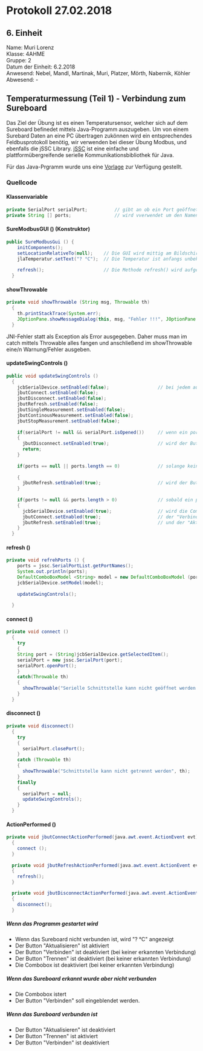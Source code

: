 # Protokoll 27.02.2018
## 6. Einheit

Name: Muri Lorenz <br>
Klasse: 4AHME <br>
Gruppe: 2 <br>
Datum der Einheit: 6.2.2018 <br>
Anwesend: Nebel, Mandl, Martinak, Muri, Platzer, Mörth, Nabernik, Köhler<br>
Abwesend: - <br>

## Temperaturmessung (Teil 1) - Verbindung zum Sureboard
Das Ziel der Übung ist es einen Temperatursensor, welcher sich auf dem Sureboard befinedet mittels Java-Programm auszugeben.
Um von einem Surebard Daten an eine PC übertragen zukönnen wird ein entsprechendes Feldbusprotokoll benötig, wir verwenden bei dieser Übung Modbus, und ebenfalls die jSSC Library. [jSSC](https://github.com/scream3r/java-simple-serial-connector) ist eine einfache und plattformübergreifende serielle Kommunikationsbibliothek für Java. 

Für das Java-Prgramm wurde uns eine [Vorlage](https://github.com/HTLMechatronics/m14-la1-sx/blob/murlom14/murlom14/sx-la1-25c2c67.tar.gz) zur Verfügung gestellt.

### Quellcode

#### Klassenvariable
```java
private SerialPort serialPort;          // gibt an ob ein Port geöffnet ist
private String [] ports;                // wird vverwendet um den Namen eines Ports zu "speichern"
```

#### SureModbusGUI () (Konstruktor)
```java
public SureModbusGui () {
    initComponents();
    setLocationRelativeTo(null);    // Die GUI wird mittig am Bildschirmm ausgegeben
    jlaTemperatur.setText("? °C");  // Die Temperatur ist anfangs unbekannt (noch nicht mit Sureboard verbunden) 
    
    refresh();                      // Die Methode refresh() wird aufgerufen
  }
```

#### showThrowable
```java
private void showThrowable (String msg, Throwable th)
  {
    th.printStackTrace(System.err);                                                         // gibt einen Fehler im Output aus
    JOptionPane.showMessageDialog(this, msg, "Fehler !!!", JOptionPane.ERROR_MESSAGE);      // Ausgabe eines Fehler (Pop-up-Fenster)
  }
```
JNI-Fehler statt als Exception als Error ausgegeben. Daher muss man im catch mittels Throwable alles fangen und anschließend im showThrowable eine/n Warnung/Fehler ausgeben.

#### updateSwingControls ()
```java
public void updateSwingControls ()
  {
    jcbSerialDevice.setEnabled(false);                  // bei jedem aufruf dieser Methode werden alle Buttons/Combobox zuerst deaktiviert
    jbutConnect.setEnabled(false);
    jbutDisconnect.setEnabled(false);
    jbutRefresh.setEnabled(false);
    jbutSingleMeasurement.setEnabled(false);
    jbutContinousMeasurement.setEnabled(false);
    jbutStopMeasurement.setEnabled(false);
    
    if(serialPort != null && serialPort.isOpened())     // wenn ein port erkannt wurde und der Port geöffnet ist (verbunden) 
    {
      jbutDisconnect.setEnabled(true);                  // wird der Button Trennen wieder aktiviert
      return;
    }
    
    if(ports == null || ports.length == 0)              // solange kein port erkannt/verbunden ist
    
    {
      jbutRefresh.setEnabled(true);                     // wird der Button "Aktualisieren" aktiviert
    }
    
    if(ports != null && ports.length > 0)               // sobald ein port erkannt wurde 
    {
      jcbSerialDevice.setEnabled(true);                 // wird die Combobox aktiviert
      jbutConnect.setEnabled(true);                     // der "Verbinden" Button aktiviert
      jbutRefresh.setEnabled(true);                     // und der "Aktualisieren" Button aktiviert
    }
  }
```

#### refresh ()
```java
private void refrehPorts () {
    ports = jssc.SerialPortList.getPortNames();                                 // der Portname wird in ports geschreiben
    System.out.println(ports);                                                  // gibt ports aus
    DefaultComboBoxModel <String> model = new DefaultComboBoxModel (ports)      // neues Model erzeugt
    jcbSerialDevice.setModel(model);                                            // Model wird gesetzt 
    
    updateSwingControls();                                                      // Die Methode updateSwingControls() wird aufgerufen
    
  }
```

#### connect ()
```java
private void connect ()
  {
    try                                                                                 // try catch für die Fehler behandlung
    {
    String port = (String)jcbSerialDevice.getSelectedItem();                            // die ausgewählt Verbindung (in der Combobox) wird port zugewiesen
    serialPort = new jssc.SerialPort(port);                                             // port wird einem verfügbarem serialPort zugewiesen 
    serialPort.openPort();                                                              // ein Port wird geöffnet
    }
    catch(Throwable th)
    {
      showThrowable("Serielle Schnittstelle kann nicht geöffnet werden!", th);          // wenn ein Fehler auftritt wird Funktion showThrowable() zur Fehlerbehandlung aufgerufen
    }
  }

```

#### disconnect ()
```java
private void disconnect()
  {
    try                                                                     // try catch für die Fehler behandlung
    {
      serialPort.closePort();                                               // der Port wird geschlossen, die Übertragung beendet
    }
    catch (Throwable th)
    {
      showThrowable("Schnittstelle kann nicht getrennt werden", th);        // wenn ein Fehler auftritt wird Funktion showThrowable() zur Fehlerbehandlung aufgerufen
    }
    finally
    {
      serialPort = null;                                                    // der port wird auf null gesetzt
      updateSwingControls();                                                // die Methode updateSwingControls() wird aufgerufen
    }
  }
```

#### ActionPerformed ()
```java
private void jbutConnectActionPerformed(java.awt.event.ActionEvent evt)                                            
  {                                                
    connect ();                                                               // beim drücken des Button "Verbinden" wird die Methode connect() aufgerufen
  } 
  
  private void jbutRefreshActionPerformed(java.awt.event.ActionEvent evt)                                            
  {                                                
    refresh();                                                                // beim drücken des Button "Aktualisieren" wird die Methode refresh() aufgerufen
  }                                           

  private void jbutDisconnectActionPerformed(java.awt.event.ActionEvent evt)                                               
  {                                                   
    disconnect();                                                             // beim drücken des Button "Trennen" wird die Methode disconnect() aufgerufen
  }                                              

```

##### Wenn das Programm gestartet wird
* Wenn das Sureboard nicht verbunden ist, wird "? °C" angezeigt
* Der Button "Aktualisieren" ist aktiviert
* Der Button "Verbinden" ist deaktiviert (bei keiner erkannten Verbindung)
* Der Button "Trennen" ist deaktiviert (bei keiner erkannten Verbindung)
* Die Combobox ist deaktiviert (bei keiner erkannten Verbindung)

##### Wenn das Sureboard erkannt wurde aber nicht verbunden
* Die Combobox istert
* Der Button "Verbinden" soll eingeblendet werden.

##### Wenn das Sureboard verbunden ist
* Der Button "Aktualisieren" ist deaktiviert
* Der Button "Trennen" ist aktiviert
* Der Button "Verbinden" ist deaktiviert



